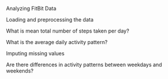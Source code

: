 Analyzing FitBit Data

Loading and preprocessing the data


What is mean total number of steps taken per day?


What is the average daily activity pattern?

Imputing missing values


Are there differences in activity patterns between weekdays and weekends?
